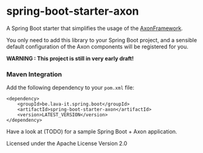 # spring-boot-starter-axon
A Spring Boot starter that simplifies the usage of the [AxonFramework](http://www.axonframework.org).


You only need to add this library to your Spring Boot project, and a sensible default configuration of the Axon components will be registered for you.


**WARNING : This project is still in very early draft!**



### Maven Integration
Add the following dependency to your ``pom.xml`` file:

```
<dependency>
	<groupId>be.lava-it.spring.boot</groupId>
	<artifactId>spring-boot-starter-axon</artifactId>
	<version>LATEST_VERSION</version>
</dependency>
```

Have a look at (TODO) for a sample Spring Boot + Axon application.


Licensed under the Apache License Version 2.0

